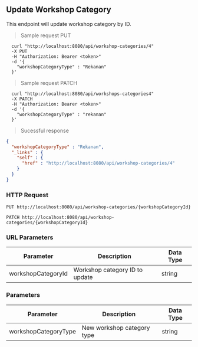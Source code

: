 ## Update Workshop Category
This endpoint will update workshop category by ID.

> Sample request PUT

```shell
  curl "http://localhost:8080/api/workshop-categories/4"
  -X PUT
  -H "Authorization: Bearer <token>"
  -d '{
    "workshopCategoryType" : "Rekanan"
  }'
```

> Sample request PATCH

```shell
  curl "http://localhost:8080/api/workshops-categories4"
  -X PATCH
  -H "Authorization: Bearer <token>"
  -d '{
    "workshopCategoryType" : "rekanan"
  }'
```

> Sucessful response

```json
{
  "workshopCategoryType" : "Rekanan",
  "_links" : {
    "self" : {
      "href" : "http://localhost:8080/api/workshop-categories/4"
    }
  }
}
```

### HTTP Request

`PUT http://localhost:8080/api/workshop-categories/{workshopCategoryId}`

`PATCH http://localhost:8080/api/workshop-categories/{workshopCategoryId}`

### URL Parameters

Parameter | Description | Data Type
--------- | ----------- | ---------
workshopCategoryId | Workshop category ID to update | string

### Parameters

Parameter | Description | Data Type
--------- | ----------- | ---------
workshopCategoryType | New workshop category type | string